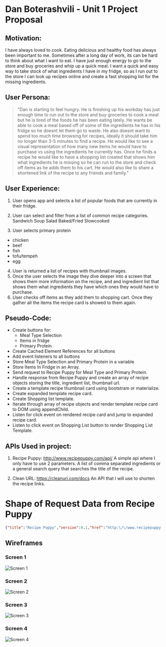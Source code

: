 # Dan Boterashvili - Unit 1 Project Proposal

## Motivation:
I have always loved to cook. Eating delicious and healthy food has always been important to me. Sometimes after a long day of work, its can be hard to think about what I want to eat. I have just enough energy to go to the store and buy groceries and whip up a quick meal. I want a quick and easy way to take stock of what ingredients I have in my fridge, so as I run out to the store I can look up recipes online and create a fast shopping list for the missing ingredients.

## User Persona:
>"Dan is starting to feel hungry. He is finishing up his workday has just enough time to run out to the store and buy groceries to cook a meal but he is tired of the foods he has been eating lately. He wants be able to cook a meal based off of some of the ingredients he has in his fridge so he doesnt let them go to waste. He also doesnt want to spend too much time browsing for recipes, ideally it should take him no longer than 3-5 minutes to find a recipe. He would like to see a visual representation of how many new items he would have to purchase vs using the ingredients he currently has. Once he finds a recipe he would like to have a shopping list created that shows him what ingredients he is missing so he can run to the store and check off items as he adds them to his cart. He would also like to share a shortened link of the recipe to any friends and family."

## User Experience:
1. User opens app and selects a list of popular foods that are currently in their fridge.
2. User can select and filter from a list of common recipe categories.
    Sandwich
    Soup
    Salad
    Baked/Fried
    Slowcooked
    
3. User selects primary protein
  * chicken
  * beef
  * fish
  * tofu/tempeh
  * egg
4. User is returned a list of recipes with thumbnail images.
5. Once the user selects the image they dive deeper into a screen that shows them more information on the recipe, and and ingredient list that shows them what ingredients they have which ones they would have to purchase.
6. User checks off items as they add them to shopping cart. Once they gather all the items the recipe card is showed to them again.

## Pseudo-Code:
* Create buttons for:
    * Meal Type Selection
    * Items in fridge
    * Primary Protein
* Create Cached Element References for all buttons
* Add event listeners to all buttons
* Store Meal Type Selection and Primary Protein in a variable
* Store Items In Fridge in an Array.
* Send request to Recipe Puppy for Meal Type and Primary Protein.
* Handle response from Recipe Puppy and create an array of recipe objects storing the title, ingredient list, thumbnail url.
* Create a template recipe thumbnail card using bootstram or materialize.
* Create expanded template recipe card.
* Create Shopping list template.
* Iterate through array of recipe objects and render template recipe card to DOM using appendChild.
* Listen for click event on rendered recipe card and jump to expanded recipe card.
* Listen to click event on Shopping List button to render Shopping List Template.
    






## APIs Used in project:
1. Recipe Puppy: http://www.recipepuppy.com/api/
A simple api where I only have to use 2 parameters. A list of comma separated ingredients or a general search query that searches the title of the recipe.

2. Clean URL: 
https://cleanuri.com/docs
An API that I will use to shorten the recipe links.



# Shape of Request Data from Recipe Puppy
```json
{"title":"Recipe Puppy","version":0.1,"href":"http:\/\/www.recipepuppy.com\/","results":[{"title":"Buffalo Chicken Sandwich Recipe","href":"http:\/\/www.grouprecipes.com\/12566\/buffalo-chicken-sandwich.html","ingredients":"chicken, flour, milk, vegetable oil, hot sauce, salt","thumbnail":""},{"title":"Egg &amp; Chicken Club Sandwich","href":"http:\/\/www.recipezaar.com\/Egg-Chicken-Club-Sandwich-119516","ingredients":"black pepper, bread, chicken, eggs, mayonnaise, salt","thumbnail":""}
```

## Wireframes

### Screen 1
![Screen 1](https://i.imgur.com/zlevJ5Q.png)
### Screen 2
![Screen 2](https://i.imgur.com/WMobQAU.png)
### Screen 3
![Screen 3](https://i.imgur.com/FFqHg64.png)
### Screen 4
![Screen 4](https://i.imgur.com/cThToo6.png)